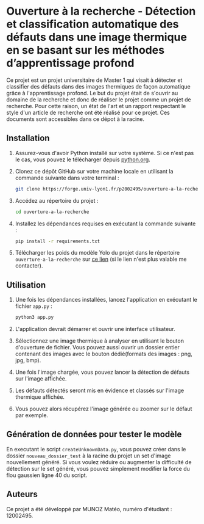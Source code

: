 # Ouverture à la recherche - Détection et classification automatique des défauts dans une image thermique en se basant sur les méthodes d’apprentissage profond

Ce projet est un projet universitaire de Master 1 qui visait à détecter et classifier des défauts dans des images thermiques de façon automatique grâce à l'apprentissage profond. Le but du projet était de s'ouvrir au domaine de la recherche et donc de réaliser le projet comme un projet de recherche. Pour cette raison, un état de l'art et un rapport respectant le style d'un article de recherche ont été réalisé pour ce projet. Ces documents sont accessibles dans ce dépot à la racine.

## Installation

1. Assurez-vous d'avoir Python installé sur votre système. Si ce n'est pas le cas, vous pouvez le télécharger depuis [python.org](https://www.python.org/).

2. Clonez ce dépôt GitHub sur votre machine locale en utilisant la commande suivante dans votre terminal :

    ```bash
    git clone https://forge.univ-lyon1.fr/p2002495/ouverture-a-la-recherche.git
    ```

3. Accédez au répertoire du projet :

    ```bash
    cd ouverture-a-la-recherche
    ```

4. Installez les dépendances requises en exécutant la commande suivante :

    ```bash
    pip install -r requirements.txt
    ```

5. Télécharger les poids du modèle Yolo du projet dans le répertoire ```ouverture-a-la-recherche``` sur [ce lien](https://mega.nz/file/Fj8njCzZ#_Ukt5qZ42OxeRKcVzZf4ZcXp49FV9Jf8sJXLv0osAu4) (si le lien n'est plus valable me contacter).

## Utilisation

1. Une fois les dépendances installées, lancez l'application en exécutant le fichier `app.py` :

    ```bash
    python3 app.py
    ```

2. L'application devrait démarrer et ouvrir une interface utilisateur.

3. Sélectionnez une image thermique à analyser en utilisant le bouton d'ouverture de fichier. Vous pouvez aussi ouvrir un dossier entier contenant des images avec le bouton dédié(formats des images : png, jpg, bmp).

4. Une fois l'image chargée, vous pouvez lancer la détection de défauts sur l'image affichée.

5. Les défauts détectés seront mis en évidence et classés sur l'image thermique affichée.

6. Vous pouvez alors récupérez l'image générée ou zoomer sur le défaut par exemple.

## Génération de données pour tester le modèle

En executant le script ```createUnknownData.py```, vous pouvez créer dans le dossier ```nouveau_dossier_test``` à la racine du projet un set d'image nouvellement généré. Si vous voulez réduire ou augmenter la difficulté de détection sur le set généré, vous pouvez simplement modifier la force du flou gaussien ligne 40 du script.

## Auteurs

Ce projet a été développé par MUNOZ Matéo, numéro d'étudiant : 12002495.
